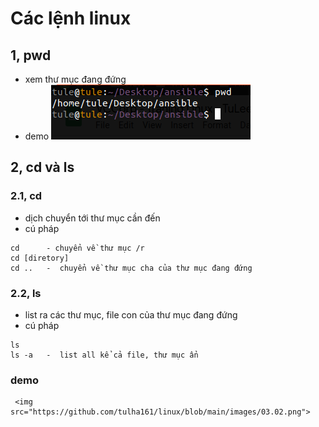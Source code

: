 # Các lệnh linux

## 1, pwd 
- xem thư mục đang đứng 
- demo
    <img src="https://github.com/tulha161/linux/blob/main/images/03.01.png">
 
## 2, cd và ls 
### 2.1, cd 
 - dịch chuyển tới thư mục cần đến 
 - cú pháp 
````
cd      - chuyển về thư mục /r
cd [diretory] 
cd ..   -  chuyển về thư mục cha của thư mục đang đứng
```` 
### 2.2, ls
 - list ra các thư mục, file con của thư mục đang đứng
 - cú pháp
 ````
 ls
 ls -a   -  list all kể cả file, thư mục ẩn 
 ````
 ### demo
     <img src="https://github.com/tulha161/linux/blob/main/images/03.02.png">
 

